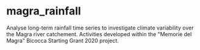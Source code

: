 # magra_rainfall
Analyse long-term rainfall time series to investigate climate variability over the Magra river catchement. 
Activities developed within the "Memorie del Magra" Bicocca Starting Grant 2020 project.
